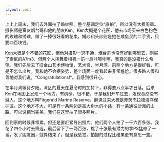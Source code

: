```yaml
---
layout: post
---
```


上上上周末，我们去外面拍了婚纱照。整个基调定位“旅拍”，所以没有大费周章。摄影师是室友烟台哥和他的朋友Ken。Ken大概是个花匠，他去市场买来白色粉色的玫瑰和绣球，做了一捧很好看的花束。婚纱和头纱则是她在咸鱼买的二手货，只要四百块钱。

Ken大概是个不错的花匠，但他对摄影一窍不通，烟台哥也没有好到哪里去，刚买了索尼的A7m3，但两个人挥舞着相机一前一后咔嚓咔嚓，我真的是没报什么希望。我们先后去了旧金山艺术博物馆，艺术宫，半月湾。前两个地方是很好看，可是不怎么出片。我和她不会摆姿势，整个场面一度看起来非常尴尬。很多路人很和善地对我们说，“Congratulations!“。我感到很开心。

在半月湾等待夕阳。湾区的夏天在夏令时的加持下，非得要八点半才日落。后来Ken在地图上发现一个地方，有树荫，很不错，于是我们开车过去，发现竟然没有游人。这个地方叫Fitgerald Marine Reserve，翻译过来大概是菲茨杰拉德海洋保护区。这个地方不大，可是有一条两边是高大树木的小路，有一条通往沙滩的山路。可以说相当完美。我们在这里拍了很多照片。

回到家的时候非常累。但还是要赶紧导出照片。他们两个人拍了一千六百多张。我花了四个小时去筛选，最后留下了一两百张，挑了十张最有潜力的拿PS猛修了一番，发了朋友圈，就算结束了。但是我感觉，拍摄的过程比结果更有意思一些。